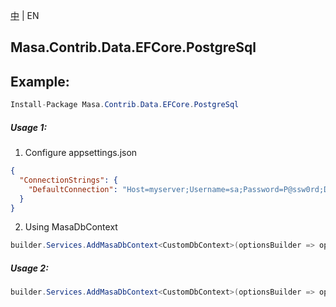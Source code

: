 [中](README.zh-CN.md) | EN

## Masa.Contrib.Data.EFCore.PostgreSql

## Example:

```c#
Install-Package Masa.Contrib.Data.EFCore.PostgreSql
```

##### Usage 1:

1. Configure appsettings.json

``` appsettings.json
{
  "ConnectionStrings": {
    "DefaultConnection": "Host=myserver;Username=sa;Password=P@ssw0rd;Database=identity"
  }
}
```

2. Using MasaDbContext

``` C#
builder.Services.AddMasaDbContext<CustomDbContext>(optionsBuilder => optionsBuilder.UseFilter().UseNpgsql());
```

##### Usage 2:

``` C#
builder.Services.AddMasaDbContext<CustomDbContext>(optionsBuilder => optionsBuilder.UseFilter().UseNpgsql("Host=myserver;Username=sa;Password=P@ssw0rd;Database=identity"));
```